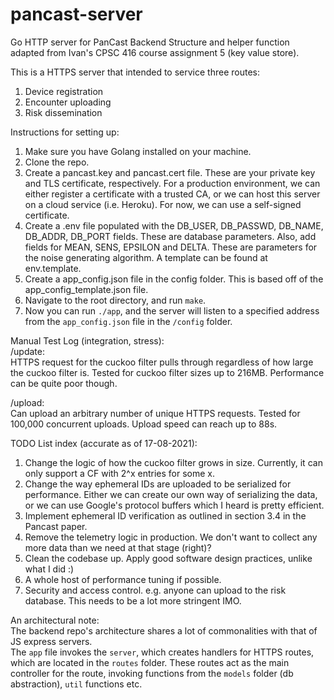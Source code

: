 # pancast-server
Go HTTP server for PanCast Backend
Structure and helper function adapted from Ivan's CPSC 416 course assignment 5 (key value store).

This is a HTTPS server that intended to service three routes:
1) Device registration
2) Encounter uploading
3) Risk dissemination

Instructions for setting up:
1) Make sure you have Golang installed on your machine.
2) Clone the repo.
3) Create a pancast.key and pancast.cert file. These are your private key and TLS certificate, respectively. For a production environment, we can either register a certificate with a trusted CA, or we can host this server on a cloud service (i.e. Heroku). For now, we can use a self-signed certificate.
4) Create a .env file populated with the DB_USER, DB_PASSWD, DB_NAME, DB_ADDR, DB_PORT fields. These are database parameters.
   Also, add fields for MEAN, SENS, EPSILON and DELTA. These are parameters for the noise generating algorithm. A template can be found at env.template.
5) Create a app_config.json file in the config folder. This is based off of the app_config_template.json file.   
6) Navigate to the root directory, and run `make`.
7) Now you can run `./app`, and the server will listen to a specified address from the `app_config.json` file in the `/config` folder.

Manual Test Log (integration, stress): <br>
/update: <br>
HTTPS request for the cuckoo filter pulls through regardless of how large the cuckoo filter is. Tested for cuckoo filter sizes up to 216MB. Performance can be quite poor though.

/upload: <br>
Can upload an arbitrary number of unique HTTPS requests. Tested for 100,000 concurrent uploads. Upload speed can reach up to 88s. <br>

TODO List index (accurate as of 17-08-2021):
1) Change the logic of how the cuckoo filter grows in size. Currently, it can only support a CF with 2^x entries for some x.
2) Change the way ephemeral IDs are uploaded to be serialized for performance. Either we can create our own way of serializing the data, or we can use Google's protocol buffers which I heard is pretty efficient.
3) Implement ephemeral ID verification as outlined in section 3.4 in the Pancast paper.
4) Remove the telemetry logic in production. We don't want to collect any more data than we need at that stage (right)?
5) Clean the codebase up. Apply good software design practices, unlike what I did :)
6) A whole host of performance tuning if possible.
7) Security and access control. e.g. anyone can upload to the risk database. This needs to be a lot more stringent IMO.

An architectural note: <br>
The backend repo's architecture shares a lot of commonalities with that of JS express servers. <br>
The `app` file invokes the `server`, which creates handlers for HTTPS routes, which are located in the `routes` folder. These routes act as the main controller for the route, invoking functions from the `models` folder (db abstraction), `util` functions etc.
